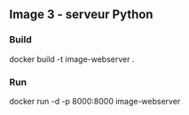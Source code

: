 ﻿## Image 3 - serveur Python

### Build
docker build -t image-webserver .

### Run
docker run -d -p 8000:8000 image-webserver
